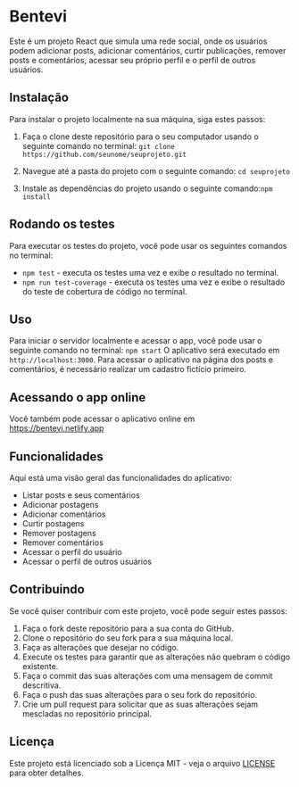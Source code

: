 # Bentevi

Este é um projeto React que simula uma rede social, onde os usuários podem adicionar posts, adicionar comentários, curtir publicações, remover posts e comentários, acessar seu próprio perfil e o perfil de outros usuários.

## Instalação

Para instalar o projeto localmente na sua máquina, siga estes passos:

1. Faça o clone deste repositório para o seu computador usando o seguinte comando no terminal:
```git clone https://github.com/seunome/seuprojeto.git```

2. Navegue até a pasta do projeto com o seguinte comando:
```cd seuprojeto```

3. Instale as dependências do projeto usando o seguinte comando:```npm install```

## Rodando os testes

Para executar os testes do projeto, você pode usar os seguintes comandos no terminal:

- `npm test` - executa os testes uma vez e exibe o resultado no terminal.
- `npm run test-coverage` - executa os testes uma vez e exibe o resultado do teste de cobertura de código no terminal.

## Uso

Para iniciar o servidor localmente e acessar o app, você pode usar o seguinte comando no terminal:
```npm start```
O aplicativo será executado em `http://localhost:3000`.
Para acessar o aplicativo na página dos posts e comentários, é necessário realizar um cadastro fictício primeiro.

## Acessando o app online

Você também pode acessar o aplicativo online em https://bentevi.netlify.app 

## Funcionalidades

Aqui está uma visão geral das funcionalidades do aplicativo:

- Listar posts e seus comentários
- Adicionar postagens
- Adicionar comentários
- Curtir postagens
- Remover postagens
- Remover comentários
- Acessar o perfil do usuário
- Acessar o perfil de outros usuários

## Contribuindo

Se você quiser contribuir com este projeto, você pode seguir estes passos:

1. Faça o fork deste repositório para a sua conta do GitHub.
2. Clone o repositório do seu fork para a sua máquina local.
3. Faça as alterações que desejar no código.
4. Execute os testes para garantir que as alterações não quebram o código existente.
5. Faça o commit das suas alterações com uma mensagem de commit descritiva.
6. Faça o push das suas alterações para o seu fork do repositório.
7. Crie um pull request para solicitar que as suas alterações sejam mescladas no repositório principal.

## Licença

Este projeto está licenciado sob a Licença MIT - veja o arquivo [LICENSE](LICENSE) para obter detalhes.
